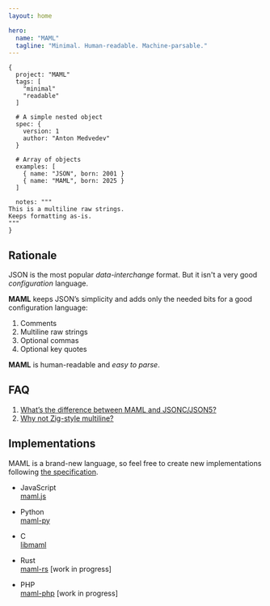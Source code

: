```yaml
---
layout: home

hero:
  name: "MAML"
  tagline: "Minimal. Human-readable. Machine-parsable."
---
```


```maml
{
  project: "MAML"
  tags: [
    "minimal"
    "readable"
  ]

  # A simple nested object
  spec: {
    version: 1
    author: "Anton Medvedev"
  }

  # Array of objects
  examples: [
    { name: "JSON", born: 2001 }
    { name: "MAML", born: 2025 }    
  ]

  notes: """
This is a multiline raw strings.
Keeps formatting as-is.
"""
}
```

## Rationale

JSON is the most popular _data-interchange_ format. But it isn't a very good _configuration_ language.

**MAML** keeps JSON’s simplicity and adds only the needed bits for a good configuration language:

1. Comments
2. Multiline raw strings
3. Optional commas
4. Optional key quotes

**MAML** is human-readable and _easy to parse_.

## FAQ

1. [What’s the difference between MAML and JSONC/JSON5?](https://github.com/maml-dev/maml/issues/1)
2. [Why not Zig-style multiline?](https://github.com/maml-dev/maml/issues/3)


## Implementations

MAML is a brand-new language, so feel free to create new implementations following [the specification](/spec/v0.1).

* JavaScript <br/>
  [maml.js](https://github.com/maml-dev/maml.js) <Badge type="tip" text="MAML v0.1" />

* Python <br/>
  [maml-py](https://pypi.org/project/maml-py/) <Badge type="tip" text="MAML v0.1" />

* C <br/>
  [libmaml](https://github.com/lhearachel/libmaml) <Badge type="tip" text="MAML v0.1" />

* Rust <br/>
  [maml-rs](https://github.com/maml-dev/maml-rs) [work in progress]

* PHP <br/>
  [maml-php](https://github.com/maml-dev/maml-php) [work in progress]

